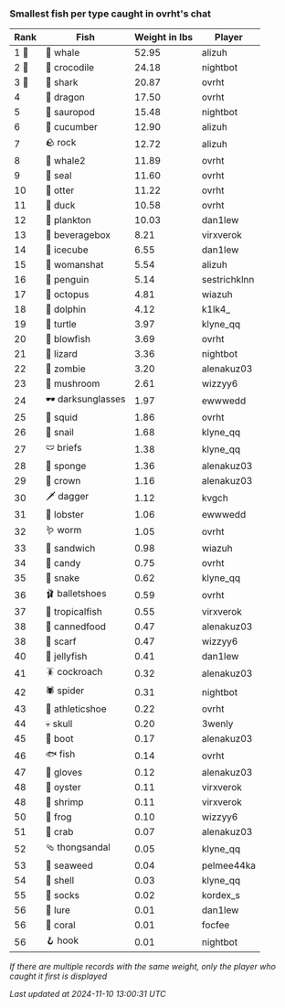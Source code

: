 ### Smallest fish per type caught in ovrht's chat
| Rank | Fish | Weight in lbs | Player |
|------|--------|-----------|---------|
| 1 🥇  | 🐳 whale | 52.95 | alizuh |
| 2 🥈  | 🐊 crocodile | 24.18 | nightbot |
| 3 🥉  | 🦈 shark | 20.87 | ovrht |
| 4  | 🐉 dragon | 17.50 | ovrht |
| 5  | 🦕 sauropod | 15.48 | nightbot |
| 6  | 🥒 cucumber | 12.90 | alizuh |
| 7  | 🪨 rock | 12.72 | alizuh |
| 8  | 🐋 whale2 | 11.89 | ovrht |
| 9  | 🦭 seal | 11.60 | ovrht |
| 10  | 🦦 otter | 11.22 | ovrht |
| 11  | 🦆 duck | 10.58 | ovrht |
| 12  | 🦠 plankton | 10.03 | dan1lew |
| 13  | 🧃 beveragebox | 8.21 | virxverok |
| 14  | 🧊 icecube | 6.55 | dan1lew |
| 15  | 👒 womanshat | 5.54 | alizuh |
| 16  | 🐧 penguin | 5.14 | sestrichklnn |
| 17  | 🐙 octopus | 4.81 | wiazuh |
| 18  | 🐬 dolphin | 4.12 | k1lk4_ |
| 19  | 🐢 turtle | 3.97 | klyne_qq |
| 20  | 🐡 blowfish | 3.69 | ovrht |
| 21  | 🦎 lizard | 3.36 | nightbot |
| 22  | 🧟 zombie | 3.20 | alenakuz03 |
| 23  | 🍄 mushroom | 2.61 | wizzyy6 |
| 24  | 🕶️ darksunglasses | 1.97 | ewwwedd |
| 25  | 🦑 squid | 1.86 | ovrht |
| 26  | 🐌 snail | 1.68 | klyne_qq |
| 27  | 🩲 briefs | 1.38 | klyne_qq |
| 28  | 🧽 sponge | 1.36 | alenakuz03 |
| 29  | 👑 crown | 1.16 | alenakuz03 |
| 30  | 🗡️ dagger | 1.12 | kvgch |
| 31  | 🦞 lobster | 1.06 | ewwwedd |
| 32  | 🪱 worm | 1.05 | ovrht |
| 33  | 🥪 sandwich | 0.98 | wiazuh |
| 34  | 🍬 candy | 0.75 | ovrht |
| 35  | 🐍 snake | 0.62 | klyne_qq |
| 36  | 🩰 balletshoes | 0.59 | ovrht |
| 37  | 🐠 tropicalfish | 0.55 | virxverok |
| 38  | 🥫 cannedfood | 0.47 | alenakuz03 |
| 38  | 🧣 scarf | 0.47 | wizzyy6 |
| 40  | 🪼 jellyfish | 0.41 | dan1lew |
| 41  | 🪳 cockroach | 0.32 | alenakuz03 |
| 42  | 🕷️ spider | 0.31 | nightbot |
| 43  | 👟 athleticshoe | 0.22 | ovrht |
| 44  | 💀 skull | 0.20 | 3wenly |
| 45  | 👢 boot | 0.17 | alenakuz03 |
| 46  | 🐟 fish | 0.14 | ovrht |
| 47  | 🧤 gloves | 0.12 | alenakuz03 |
| 48  | 🦪 oyster | 0.11 | virxverok |
| 48  | 🦐 shrimp | 0.11 | virxverok |
| 50  | 🐸 frog | 0.10 | wizzyy6 |
| 51  | 🦀 crab | 0.07 | alenakuz03 |
| 52  | 🩴 thongsandal | 0.05 | klyne_qq |
| 53  | 🌿 seaweed | 0.04 | pelmee44ka |
| 54  | 🐚 shell | 0.03 | klyne_qq |
| 55  | 🧦 socks | 0.02 | kordex_s |
| 56  | 🎏 lure | 0.01 | dan1lew |
| 56  | 🪸 coral | 0.01 | focfee |
| 56  | 🪝 hook | 0.01 | nightbot |

_If there are multiple records with the same weight, only the player who caught it first is displayed_

_Last updated at 2024-11-10 13:00:31 UTC_